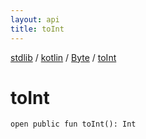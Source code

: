 ```yaml
---
layout: api
title: toInt
---
```

[stdlib](../../index.md) / [kotlin](../index.md) / [Byte](index.md) / [toInt](toInt.md)

# toInt

```
open public fun toInt(): Int
```
